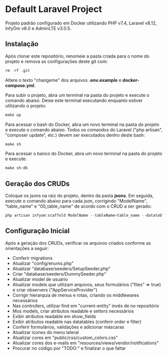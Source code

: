 # Default Laravel Project
Projeto padrão configurado em Docker utilizando PHP v7.4, Laravel v8.12, InfyOm v8.0 e AdminLTE v3.0.5.
  
## Instalação
Após clonar este repositório, renomeie a pasta criada para o nome do projeto e remova as configurações deste git com:
```php
rm -rf .git
```
Altere o texto "changeme" dos arquivos **.env.example** e **docker-compose.yml**.

Para subir o projeto, abra um terminal na pasta do projeto e execute o comando abaixo. Deixe este terminal executando enquanto estiver utilizando o projeto:
```php
make up
```

Para acessar o bash do Docker, abra um novo terminal na pasta do projeto e execute o comando abaixo. Todos os comandos do Laravel ("php artisan", "composer update", etc.) devem ser executados dentro deste bash:
```php
make sh
```

Para acessar o banco do Docker, abra um novo terminal na pasta do projeto e execute:
```php
make sh:db
```

## Geração dos CRUDs
Coloque os jsons na raiz do projeto, dentro da pasta **jsons**. Em seguida, execute o comando abaixo para cada json, corrigindo "ModelName", "table_name" e "00_table_name" de acordo com o CRUD a ser gerado:
```php
php artisan infyom:scaffold ModelName --tableName=table_name --datatables=true --paginate=25 --fieldsFile=/jsons/00_table_name.json
```

## Configuração Inicial
Após a geração dos CRUDs, verificar os arquivos criados conforme as orientações a seguir:
- Conferir migrations
- Atualizar "config/enums.php"
- Atualizar "database/seeders/SetupSeeder.php"
- Criar "database/seeders/DummySeeder.php"
- Atualizar model de usuário
- Atualizar models que utilizam arquivos, seus formulários ("files" => true) e criar observers ("AppServiceProvider")
- Corrigir hierarquia de menus e rotas, criando os middlewares necessários
- Nas controllers, utilizar find em "current-entity" invés de no repositório
- Mos models, criar atributos readable e setters necessários
- Exibir atributos readable em show_fields
- Exibir atributos readable nas datatables (conferir order e filter)
- Conferir formulários, validações e adicionar máscaras
- Atualizar ícones do menu lateral
- Atualizar cores em "public/css/custom_colors.css"
- Atualizar cores dos e-mails em "resources/views/vendor/notifications"
- Procurar no código por "TODO:" e finalizar o que faltar